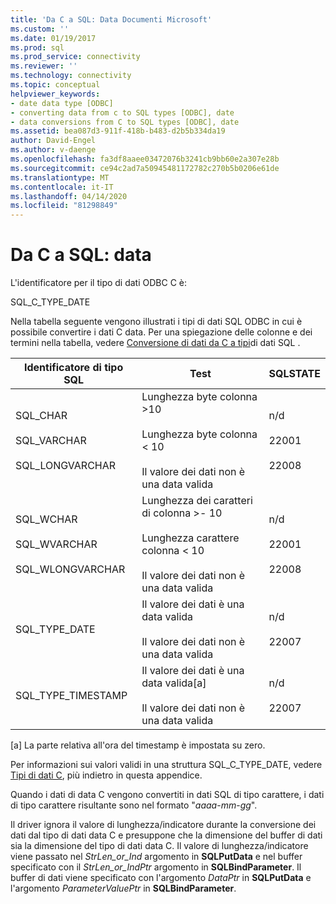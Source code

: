 ```yaml
---
title: 'Da C a SQL: Data Documenti Microsoft'
ms.custom: ''
ms.date: 01/19/2017
ms.prod: sql
ms.prod_service: connectivity
ms.reviewer: ''
ms.technology: connectivity
ms.topic: conceptual
helpviewer_keywords:
- date data type [ODBC]
- converting data from c to SQL types [ODBC], date
- data conversions from C to SQL types [ODBC], date
ms.assetid: bea087d3-911f-418b-b483-d2b5b334da19
author: David-Engel
ms.author: v-daenge
ms.openlocfilehash: fa3df8aaee03472076b3241cb9bb60e2a307e28b
ms.sourcegitcommit: ce94c2ad7a50945481172782c270b5b0206e61de
ms.translationtype: MT
ms.contentlocale: it-IT
ms.lasthandoff: 04/14/2020
ms.locfileid: "81298849"
---
```

# <a name="c-to-sql-date"></a>Da C a SQL: data
L'identificatore per il tipo di dati ODBC C è:  
  
 SQL_C_TYPE_DATE  
  
 Nella tabella seguente vengono illustrati i tipi di dati SQL ODBC in cui è possibile convertire i dati C data. Per una spiegazione delle colonne e dei termini nella tabella, vedere [Conversione di dati da C a tipi](../../../odbc/reference/appendixes/converting-data-from-c-to-sql-data-types.md)di dati SQL .  
  
|Identificatore di tipo SQL|Test|SQLSTATE|  
|-------------------------|----------|--------------|  
|SQL_CHAR<br /><br /> SQL_VARCHAR<br /><br /> SQL_LONGVARCHAR|Lunghezza byte colonna >10<br /><br /> Lunghezza byte colonna < 10<br /><br /> Il valore dei dati non è una data valida|n/d<br /><br /> 22001<br /><br /> 22008|  
|SQL_WCHAR<br /><br /> SQL_WVARCHAR<br /><br /> SQL_WLONGVARCHAR|Lunghezza dei caratteri di colonna >- 10<br /><br /> Lunghezza carattere colonna < 10<br /><br /> Il valore dei dati non è una data valida|n/d<br /><br /> 22001<br /><br /> 22008|  
|SQL_TYPE_DATE|Il valore dei dati è una data valida<br /><br /> Il valore dei dati non è una data valida|n/d<br /><br /> 22007|  
|SQL_TYPE_TIMESTAMP|Il valore dei dati è una data valida[a]<br /><br /> Il valore dei dati non è una data valida|n/d<br /><br /> 22007|  
  
 [a] La parte relativa all'ora del timestamp è impostata su zero.  
  
 Per informazioni sui valori validi in una struttura SQL_C_TYPE_DATE, vedere [Tipi di dati C](../../../odbc/reference/appendixes/c-data-types.md), più indietro in questa appendice.  
  
 Quando i dati di data C vengono convertiti in dati SQL di tipo carattere, i dati di tipo carattere risultante sono nel formato "*aaaa*-*mm*-*gg*".  
  
 Il driver ignora il valore di lunghezza/indicatore durante la conversione dei dati dal tipo di dati data C e presuppone che la dimensione del buffer di dati sia la dimensione del tipo di dati data C. Il valore di lunghezza/indicatore viene passato nel *StrLen_or_Ind* argomento in **SQLPutData** e nel buffer specificato con il *StrLen_or_IndPtr* argomento in **SQLBindParameter**. Il buffer di dati viene specificato con l'argomento *DataPtr* in **SQLPutData** e l'argomento *ParameterValuePtr* in **SQLBindParameter**.
